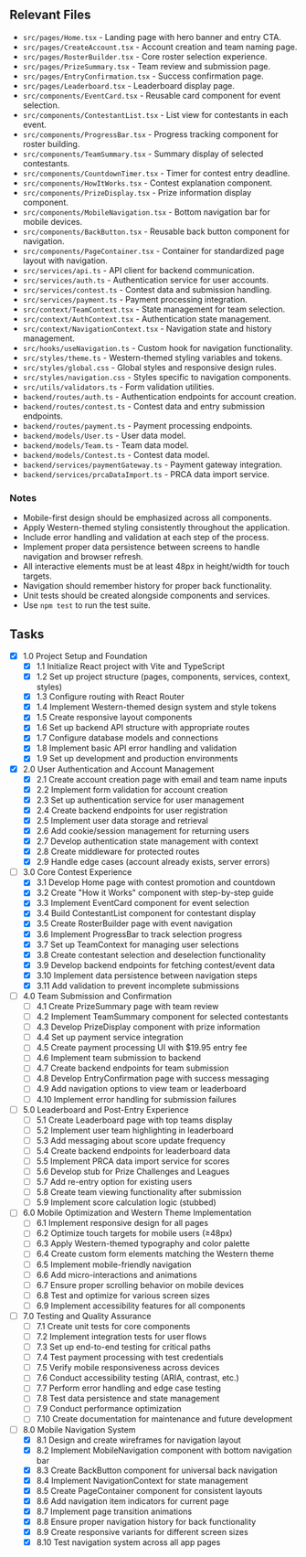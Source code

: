 ## Relevant Files

- `src/pages/Home.tsx` - Landing page with hero banner and entry CTA.
- `src/pages/CreateAccount.tsx` - Account creation and team naming page.
- `src/pages/RosterBuilder.tsx` - Core roster selection experience.
- `src/pages/PrizeSummary.tsx` - Team review and submission page.
- `src/pages/EntryConfirmation.tsx` - Success confirmation page.
- `src/pages/Leaderboard.tsx` - Leaderboard display page.
- `src/components/EventCard.tsx` - Reusable card component for event selection.
- `src/components/ContestantList.tsx` - List view for contestants in each event.
- `src/components/ProgressBar.tsx` - Progress tracking component for roster building.
- `src/components/TeamSummary.tsx` - Summary display of selected contestants.
- `src/components/CountdownTimer.tsx` - Timer for contest entry deadline.
- `src/components/HowItWorks.tsx` - Contest explanation component.
- `src/components/PrizeDisplay.tsx` - Prize information display component.
- `src/components/MobileNavigation.tsx` - Bottom navigation bar for mobile devices.
- `src/components/BackButton.tsx` - Reusable back button component for navigation.
- `src/components/PageContainer.tsx` - Container for standardized page layout with navigation.
- `src/services/api.ts` - API client for backend communication.
- `src/services/auth.ts` - Authentication service for user accounts.
- `src/services/contest.ts` - Contest data and submission handling.
- `src/services/payment.ts` - Payment processing integration.
- `src/context/TeamContext.tsx` - State management for team selection.
- `src/context/AuthContext.tsx` - Authentication state management.
- `src/context/NavigationContext.tsx` - Navigation state and history management.
- `src/hooks/useNavigation.ts` - Custom hook for navigation functionality.
- `src/styles/theme.ts` - Western-themed styling variables and tokens.
- `src/styles/global.css` - Global styles and responsive design rules.
- `src/styles/navigation.css` - Styles specific to navigation components.
- `src/utils/validators.ts` - Form validation utilities.
- `backend/routes/auth.ts` - Authentication endpoints for account creation.
- `backend/routes/contest.ts` - Contest data and entry submission endpoints.
- `backend/routes/payment.ts` - Payment processing endpoints.
- `backend/models/User.ts` - User data model.
- `backend/models/Team.ts` - Team data model.
- `backend/models/Contest.ts` - Contest data model.
- `backend/services/paymentGateway.ts` - Payment gateway integration.
- `backend/services/prcaDataImport.ts` - PRCA data import service.

### Notes

- Mobile-first design should be emphasized across all components.
- Apply Western-themed styling consistently throughout the application.
- Include error handling and validation at each step of the process.
- Implement proper data persistence between screens to handle navigation and browser refresh.
- All interactive elements must be at least 48px in height/width for touch targets.
- Navigation should remember history for proper back functionality.
- Unit tests should be created alongside components and services.
- Use `npm test` to run the test suite.

## Tasks

- [x] 1.0 Project Setup and Foundation
  - [x] 1.1 Initialize React project with Vite and TypeScript
  - [x] 1.2 Set up project structure (pages, components, services, context, styles)
  - [x] 1.3 Configure routing with React Router
  - [x] 1.4 Implement Western-themed design system and style tokens
  - [x] 1.5 Create responsive layout components
  - [x] 1.6 Set up backend API structure with appropriate routes
  - [x] 1.7 Configure database models and connections
  - [x] 1.8 Implement basic API error handling and validation
  - [x] 1.9 Set up development and production environments

- [x] 2.0 User Authentication and Account Management
  - [x] 2.1 Create account creation page with email and team name inputs
  - [x] 2.2 Implement form validation for account creation
  - [x] 2.3 Set up authentication service for user management
  - [x] 2.4 Create backend endpoints for user registration
  - [x] 2.5 Implement user data storage and retrieval
  - [x] 2.6 Add cookie/session management for returning users
  - [x] 2.7 Develop authentication state management with context
  - [x] 2.8 Create middleware for protected routes
  - [x] 2.9 Handle edge cases (account already exists, server errors)

- [ ] 3.0 Core Contest Experience
  - [x] 3.1 Develop Home page with contest promotion and countdown
  - [x] 3.2 Create "How it Works" component with step-by-step guide
  - [x] 3.3 Implement EventCard component for event selection
  - [x] 3.4 Build ContestantList component for contestant display
  - [x] 3.5 Create RosterBuilder page with event navigation
  - [x] 3.6 Implement ProgressBar to track selection progress
  - [x] 3.7 Set up TeamContext for managing user selections
  - [x] 3.8 Create contestant selection and deselection functionality
  - [x] 3.9 Develop backend endpoints for fetching contest/event data
  - [x] 3.10 Implement data persistence between navigation steps
  - [x] 3.11 Add validation to prevent incomplete submissions

- [ ] 4.0 Team Submission and Confirmation
  - [ ] 4.1 Create PrizeSummary page with team review
  - [ ] 4.2 Implement TeamSummary component for selected contestants
  - [ ] 4.3 Develop PrizeDisplay component with prize information
  - [ ] 4.4 Set up payment service integration
  - [ ] 4.5 Create payment processing UI with $19.95 entry fee
  - [ ] 4.6 Implement team submission to backend
  - [ ] 4.7 Create backend endpoints for team submission
  - [ ] 4.8 Develop EntryConfirmation page with success messaging
  - [ ] 4.9 Add navigation options to view team or leaderboard
  - [ ] 4.10 Implement error handling for submission failures

- [ ] 5.0 Leaderboard and Post-Entry Experience
  - [ ] 5.1 Create Leaderboard page with top teams display
  - [ ] 5.2 Implement user team highlighting in leaderboard
  - [ ] 5.3 Add messaging about score update frequency
  - [ ] 5.4 Create backend endpoints for leaderboard data
  - [ ] 5.5 Implement PRCA data import service for scores
  - [ ] 5.6 Develop stub for Prize Challenges and Leagues
  - [ ] 5.7 Add re-entry option for existing users
  - [ ] 5.8 Create team viewing functionality after submission
  - [ ] 5.9 Implement score calculation logic (stubbed)

- [ ] 6.0 Mobile Optimization and Western Theme Implementation
  - [ ] 6.1 Implement responsive design for all pages
  - [ ] 6.2 Optimize touch targets for mobile users (≥48px)
  - [ ] 6.3 Apply Western-themed typography and color palette
  - [ ] 6.4 Create custom form elements matching the Western theme
  - [ ] 6.5 Implement mobile-friendly navigation
  - [ ] 6.6 Add micro-interactions and animations
  - [ ] 6.7 Ensure proper scrolling behavior on mobile devices
  - [ ] 6.8 Test and optimize for various screen sizes
  - [ ] 6.9 Implement accessibility features for all components

- [ ] 7.0 Testing and Quality Assurance
  - [ ] 7.1 Create unit tests for core components
  - [ ] 7.2 Implement integration tests for user flows
  - [ ] 7.3 Set up end-to-end testing for critical paths
  - [ ] 7.4 Test payment processing with test credentials
  - [ ] 7.5 Verify mobile responsiveness across devices
  - [ ] 7.6 Conduct accessibility testing (ARIA, contrast, etc.)
  - [ ] 7.7 Perform error handling and edge case testing
  - [ ] 7.8 Test data persistence and state management
  - [ ] 7.9 Conduct performance optimization
  - [ ] 7.10 Create documentation for maintenance and future development 

- [ ] 8.0 Mobile Navigation System
  - [x] 8.1 Design and create wireframes for navigation layout
  - [x] 8.2 Implement MobileNavigation component with bottom navigation bar
  - [x] 8.3 Create BackButton component for universal back navigation
  - [x] 8.4 Implement NavigationContext for state management
  - [x] 8.5 Create PageContainer component for consistent layouts
  - [x] 8.6 Add navigation item indicators for current page
  - [x] 8.7 Implement page transition animations
  - [x] 8.8 Ensure proper navigation history for back functionality
  - [x] 8.9 Create responsive variants for different screen sizes
  - [x] 8.10 Test navigation system across all app pages 